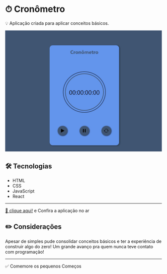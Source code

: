 # ⏱ Cronômetro 

💡  Aplicação criada para aplicar conceitos básicos.

![prewiew](./src/assets/cronometro.jpg)

 ##  🛠 Tecnologias 
- HTML
- CSS
- JavaScript 
- React

---

[🔗 clique aqui!](https://cronometro-react-eight.vercel.app/) e Confira a aplicação no ar

## ✏️ Considerações

Apesar de simples pude consolidar conceitos básicos e ter a experiência de construir algo do zero! Um grande avanço pra quem nunca teve contato com programação!

---

✅ Comemore os pequenos Começos

